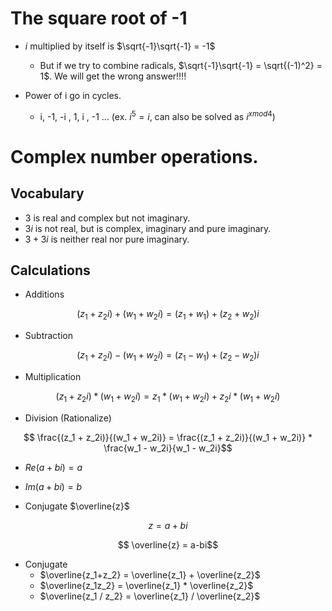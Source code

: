 # The square root of -1

- $i$ multiplied by itself is $\sqrt{-1}\sqrt{-1} = -1$

  - But if we try to combine radicals, $\sqrt{-1}\sqrt{-1} = \sqrt{(-1)^2} = 1$. We will get the wrong answer!!!!

- Power of i go in cycles.
  - i, -1, -i , 1, i , -1 ... (ex. $i^5 = i$, can also be solved as $i^{x mod 4}$)

# Complex number operations.

## Vocabulary

- $3$ is real and complex but not imaginary.
- $3i$ is not real, but is complex, imaginary and pure imaginary.
- $3 + 3i$ is neither real nor pure imaginary.

## Calculations

- Additions

```math {cmd}
	(z_1 + z_2i) + (w_1 + w_2i) = (z_1 + w_1) + (z_2 + w _2)i
```

- Subtraction

```math {cmd}
	(z_1 + z_2i) - (w_1 + w_2i) = (z_1 - w_1) + (z_2 - w _2)i
```

- Multiplication

```math
	(z_1 + z_2i) * (w_1 + w_2i) = z_1 * (w_1 + w_2i) + z_2i * (w_1 + w_2i)
```

- Division (Rationalize)

```math
	\frac{(z_1 + z_2i)}{(w_1 + w_2i)} = \frac{(z_1 + z_2i)}{(w_1 + w_2i)} * \frac{w_1 - w_2i}{w_1 - w_2i}
```

- $Re(a+bi) = a$
- $Im(a+bi) = b$

- Conjugate $\overline{z}$

```math
	z = a+bi
```

```math
	\overline{z} = a-bi
```

- Conjugate 
	- $\overline{z_1+z_2} = \overline{z_1} + \overline{z_2}$
	- $\overline{z_1z_2} = \overline{z_1} * \overline{z_2}$
	- $\overline{z_1 / z_2} = \overline{z_1} / \overline{z_2}$

